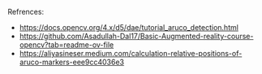 




Refrences:
- https://docs.opencv.org/4.x/d5/dae/tutorial_aruco_detection.html
- https://github.com/Asadullah-Dal17/Basic-Augmented-reality-course-opencv?tab=readme-ov-file
- https://aliyasineser.medium.com/calculation-relative-positions-of-aruco-markers-eee9cc4036e3
